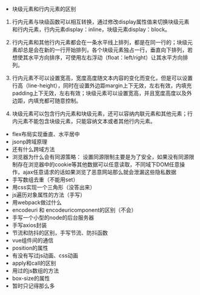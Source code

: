 - 块级元素和行内元素的区别
1. 行内元素与块级函数可以相互转换，通过修改display属性值来切换块级元素和行内元素，行内元素display：inline，块级元素display：block。

2. 行内元素和其他行内元素都会在一条水平线上排列，都是在同一行的；块级元素却总是会在新的一行开始排列，各个块级元素独占一行，垂直向下排列，若想使其水平方向排序，可使用左右浮动（float：left/right）让其水平方向排列。

3. 行内元素不可以设置宽高，宽度高度随文本内容的变化而变化，但是可以设置行高（line-height），同时在设置外边距margin上下无效，左右有效，内填充padding上下无效，左右有效；块级元素可以设置宽高，并且宽度高度以及外边距，内填充都可随意控制。        

4. 块级元素可以包含行内元素和块级元素，还可以容纳内联元素和其他元素；行内元素不能包含块级元素，只能容纳文本或者其他行内元素。
- flex布局实现垂直、水平居中
- jsonp跨域原理
- 还有什么跨域方法
- 浏览器为什么会有同源策略：
设置同源限制主要是为了安全，如果没有同源限制存在浏览器中的cookie等其他数据可以任意读取，不同域下DOM任意操作，ajax任意请求的话如果浏览了恶意网站那么就会泄漏这些隐私数据
- 手写数组去重（不能用set）
- 用css实现一个三角形（没答出来）
- js遍历对象属性的方法（手写）
- 用webpack做过什么
- encodeuri 和 encodeuricomponent的区别（不会）
- 手写一个小型的node的后台服务器
- 手写axios封装
- 节流和防抖的区别，手写节流、防抖函数
- vue组件间的通信
- position的属性
- 有没有写过js动画、css动画
- apply和call的区别
- 用过的js数组的方法
- box-size的属性
- 暂时只记得那么多